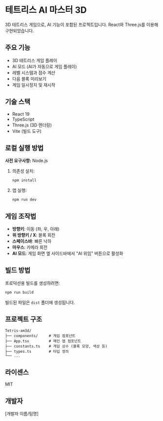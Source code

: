 # 테트리스 AI 마스터 3D

3D 테트리스 게임으로, AI 기능이 포함된 프로젝트입니다. React와 Three.js를 이용해 구현되었습니다.


## 주요 기능

- 3D 테트리스 게임 플레이
- AI 모드 (AI가 자동으로 게임 플레이)
- 레벨 시스템과 점수 계산
- 다음 블록 미리보기
- 게임 일시정지 및 재시작

## 기술 스택

- React 19
- TypeScript
- Three.js (3D 렌더링)
- Vite (빌드 도구)

## 로컬 실행 방법

**사전 요구사항:**  Node.js

1. 의존성 설치:
   ```bash
   npm install
   ```

2. 앱 실행:
   ```bash
   npm run dev
   ```

## 게임 조작법

- **방향키**: 이동 (좌, 우, 아래)
- **위 방향키 / X**: 블록 회전
- **스페이스바**: 빠른 낙하
- **마우스**: 카메라 회전
- **AI 모드**: 게임 화면 옆 사이드바에서 "AI 위임" 버튼으로 활성화

## 빌드 방법

프로덕션용 빌드를 생성하려면:

```bash
npm run build
```

빌드된 파일은 `dist` 폴더에 생성됩니다.

## 프로젝트 구조

```
Tetris-am3d/
├── components/     # 게임 컴포넌트
├── App.tsx         # 메인 앱 컴포넌트
├── constants.ts    # 게임 상수 (블록 모양, 색상 등)
├── types.ts        # 타입 정의
└── ...
```

## 라이센스

MIT

## 개발자

[개발자 이름/팀명]
